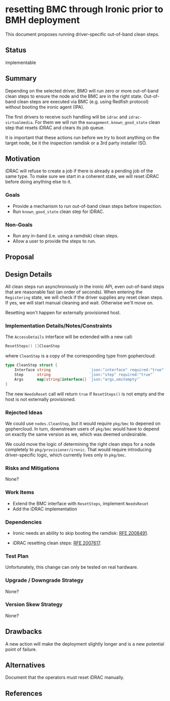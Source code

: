 <!--
 This work is licensed under a Creative Commons Attribution 3.0
 Unported License.

 http://creativecommons.org/licenses/by/3.0/legalcode
-->

# resetting BMC through Ironic prior to BMH deployment

This document proposes running driver-specific out-of-band clean
steps.

## Status

implementable

## Summary

Depending on the selected driver, BMO will run zero or more out-of-band clean
steps to ensure the node and the BMC are in the right state. Out-of-band clean
steps are executed via BMC (e.g. using Redfish protocol) without booting the
ironic agent (IPA).

The first drivers to receive such handling will be `idrac` and
`idrac-virtualmedia`. For them we will run the `management.known_good_state`
clean step that resets iDRAC and clears its job queue.

It is important that these actions run before we try to boot anything on the
target node, be it the inspection ramdisk or a 3rd party installer ISO.

## Motivation

iDRAC will refuse to create a job if there is already a pending job of the same
type. To make sure we start in a coherent state, we will reset iDRAC before
doing anything else to it.

### Goals

* Provide a mechanism to run out-of-band clean steps before inspection.
* Run `known_good_state` clean step for iDRAC.

### Non-Goals

* Run any in-band (i.e. using a ramdisk) clean steps.
* Allow a user to provide the steps to run.

## Proposal

## Design Details

All clean steps run asynchronously in the ironic API, even out-of-band steps
that are reasonable fast (an order of seconds). When entering the `Registering`
state, we will check if the driver supplies any reset clean steps. If yes, we
will start manual cleaning and wait. Otherwise we'll move on.

Resetting won't happen for externally provisioned host.

### Implementation Details/Notes/Constraints

The `AccessDetails` interface will be extended with a new call:

```go
ResetSteps() []CleanStep
```

where `CleanStep` is a copy of the corresponding type from gophercloud:

```go
type CleanStep struct {
    Interface string                 `json:"interface" required:"true"`
    Step      string                 `json:"step" required:"true"`
    Args      map[string]interface{} `json:"args,omitempty"`
}
```

The new `NeedsReset` call will return `true` if `ResetSteps()` is not empty and
the host is not externally provisioned.

### Rejected Ideas

We could use `nodes.CleanStep`, but it would require `pkg/bmc` to depened on
gophercloud. In turn, downstream users of `pkg/bmc` would have to depend on
exactly the same version as we, which was deemed undesirable.

We could move the logic of determining the right clean steps for a node
completely to `pkg/provisioner/ironic`. That would require introducing
driver-specific logic, which currently lives only in `pkg/bmc`.

### Risks and Mitigations

None?

### Work Items

* Extend the BMC interface with `ResetSteps`, implement `NeedsReset`
* Add the iDRAC implementation

### Dependencies

* Ironic needs an ability to skip booting the ramdisk:
  [RFE 2008491](https://storyboard.openstack.org/#!/story/2008491).

* iDRAC resetting clean steps:
  [RFE 2007617](https://storyboard.openstack.org/#!/story/2007617).

### Test Plan

Unfortunately, this change can only be tested on real hardware.

### Upgrade / Downgrade Strategy

None?

### Version Skew Strategy

None?

## Drawbacks

A new action will make the deployment slightly longer and is a new potential
point of failure.

## Alternatives

Document that the operators must reset iDRAC manually.

## References

